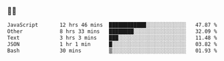 ### 👨‍💻

<!--START_SECTION:waka-->

```txt
JavaScript       12 hrs 46 mins  ████████████░░░░░░░░░░░░░   47.87 %
Other            8 hrs 33 mins   ████████░░░░░░░░░░░░░░░░░   32.09 %
Text             3 hrs 3 mins    ███░░░░░░░░░░░░░░░░░░░░░░   11.48 %
JSON             1 hr 1 min      █░░░░░░░░░░░░░░░░░░░░░░░░   03.82 %
Bash             30 mins         ▒░░░░░░░░░░░░░░░░░░░░░░░░   01.93 %
```

<!--END_SECTION:waka-->
